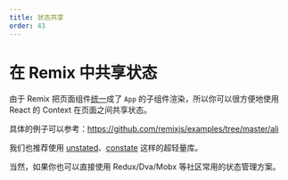 ```yaml
---
title: 状态共享
order: 43
---
```


# 在 Remix 中共享状态

由于 Remix 把页面组件[统一](/guide/framework)成了 `App` 的子组件渲染，所以你可以很方便地使用 React 的 Context 在页面之间共享状态。

具体的例子可以参考：https://github.com/remixjs/examples/tree/master/ali

我们也推荐使用 [unstated](https://github.com/jamiebuilds/unstated)、[constate](https://github.com/diegohaz/constate) 这样的超轻量库。

当然，如果你也可以直接使用 Redux/Dva/Mobx 等社区常用的状态管理方案。
